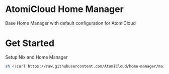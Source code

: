 # AtomiCloud Home Manager 

Base Home Manager with default configuration for AtomiCloud

# Get Started

Setup Nix and Home Manager

```bash
sh <(curl https://raw.githubusercontent.com/AtomiCloud/home-manager/main/scripts/setup.sh)
```
